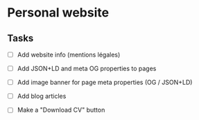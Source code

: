 # Personal website

## Tasks

- [ ] Add website info (mentions légales)
- [ ] Add JSON+LD and meta OG properties to pages
- [ ] Add image banner for page meta properties (OG / JSON+LD)

- [ ] Add blog articles

- [ ] Make a "Download CV" button